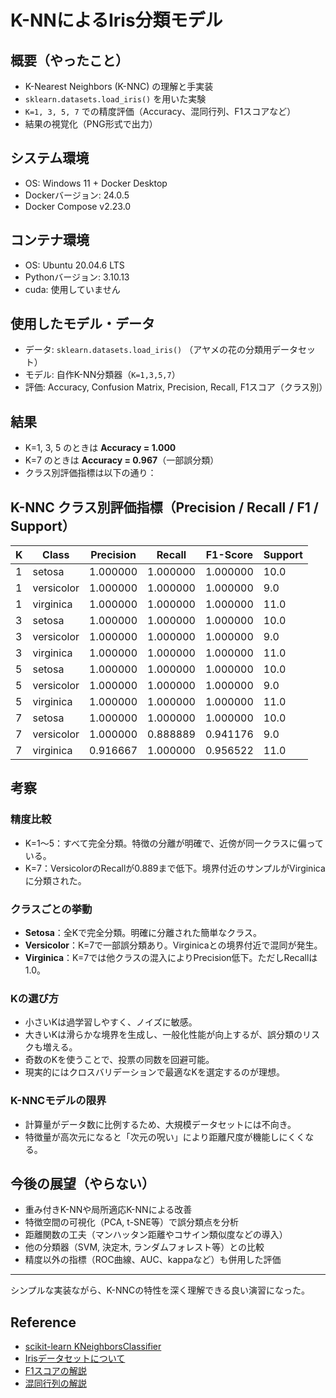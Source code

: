 # K-NNによるIris分類モデル

## 概要（やったこと）
* K-Nearest Neighbors (K-NNC) の理解と手実装
* `sklearn.datasets.load_iris()` を用いた実験
* `K=1, 3, 5, 7` での精度評価（Accuracy、混同行列、F1スコアなど）
* 結果の視覚化（PNG形式で出力）

## システム環境
* OS: Windows 11 + Docker Desktop
* Dockerバージョン: 24.0.5
* Docker Compose v2.23.0

## コンテナ環境
* OS: Ubuntu 20.04.6 LTS
* Pythonバージョン: 3.10.13
* cuda: 使用していません

## 使用したモデル・データ
* データ: `sklearn.datasets.load_iris()` （アヤメの花の分類用データセット）
* モデル: 自作K-NN分類器（`K=1,3,5,7`）
* 評価: Accuracy, Confusion Matrix, Precision, Recall, F1スコア（クラス別）

## 結果
* K=1, 3, 5 のときは **Accuracy = 1.000**
* K=7 のときは **Accuracy = 0.967**（一部誤分類）
* クラス別評価指標は以下の通り：

## K-NNC クラス別評価指標（Precision / Recall / F1 / Support）

| K | Class       | Precision | Recall   | F1-Score | Support |
|---|-------------|-----------|----------|----------|---------|
| 1 | setosa      | 1.000000  | 1.000000 | 1.000000 | 10.0    |
| 1 | versicolor  | 1.000000  | 1.000000 | 1.000000 | 9.0     |
| 1 | virginica   | 1.000000  | 1.000000 | 1.000000 | 11.0    |
| 3 | setosa      | 1.000000  | 1.000000 | 1.000000 | 10.0    |
| 3 | versicolor  | 1.000000  | 1.000000 | 1.000000 | 9.0     |
| 3 | virginica   | 1.000000  | 1.000000 | 1.000000 | 11.0    |
| 5 | setosa      | 1.000000  | 1.000000 | 1.000000 | 10.0    |
| 5 | versicolor  | 1.000000  | 1.000000 | 1.000000 | 9.0     |
| 5 | virginica   | 1.000000  | 1.000000 | 1.000000 | 11.0    |
| 7 | setosa      | 1.000000  | 1.000000 | 1.000000 | 10.0    |
| 7 | versicolor  | 1.000000  | 0.888889 | 0.941176 | 9.0     |
| 7 | virginica   | 0.916667  | 1.000000 | 0.956522 | 11.0    |

## 考察

### 精度比較
- K=1〜5：すべて完全分類。特徴の分離が明確で、近傍が同一クラスに偏っている。
- K=7：VersicolorのRecallが0.889まで低下。境界付近のサンプルがVirginicaに分類された。

### クラスごとの挙動
- **Setosa**：全Kで完全分類。明確に分離された簡単なクラス。
- **Versicolor**：K=7で一部誤分類あり。Virginicaとの境界付近で混同が発生。
- **Virginica**：K=7では他クラスの混入によりPrecision低下。ただしRecallは1.0。

### Kの選び方
- 小さいKは過学習しやすく、ノイズに敏感。
- 大きいKは滑らかな境界を生成し、一般化性能が向上するが、誤分類のリスクも増える。
- 奇数のKを使うことで、投票の同数を回避可能。
- 現実的にはクロスバリデーションで最適なKを選定するのが理想。

### K-NNCモデルの限界
- 計算量がデータ数に比例するため、大規模データセットには不向き。
- 特徴量が高次元になると「次元の呪い」により距離尺度が機能しにくくなる。

## 今後の展望（やらない）
- 重み付きK-NNや局所適応K-NNによる改善
- 特徴空間の可視化（PCA, t-SNE等）で誤分類点を分析
- 距離関数の工夫（マンハッタン距離やコサイン類似度などの導入）
- 他の分類器（SVM, 決定木, ランダムフォレスト等）との比較
- 精度以外の指標（ROC曲線、AUC、kappaなど）も併用した評価

---

シンプルな実装ながら、K-NNCの特性を深く理解できる良い演習になった。

## Reference
* [scikit-learn KNeighborsClassifier](https://scikit-learn.org/stable/modules/generated/sklearn.neighbors.KNeighborsClassifier.html)
* [Irisデータセットについて](https://archive.ics.uci.edu/ml/datasets/iris)
* [F1スコアの解説](https://qiita.com/FukuharaYohei/items/0f8d3e36349427ab9b74)
* [混同行列の解説](https://data-viz-lab.com/confusionmatrix)
